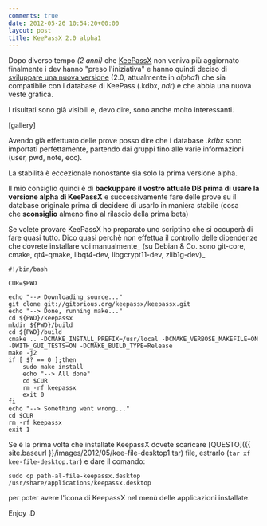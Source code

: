 ```yaml
---
comments: true
date: 2012-05-26 10:54:20+00:00
layout: post
title: KeePassX 2.0 alpha1
---
```


Dopo diverso tempo _(2 anni)_ che [KeePassX](http://www.keepassx.org) non veniva più aggiornato finalmente i dev hanno "preso l'iniziativa" e hanno quindi deciso di [sviluppare una nuova versione](https://gitorious.org/keepassx) (2.0, attualmente in _alpha1_) che sia compatibile con i database di KeePass (.kdbx, _ndr_) e che abbia una nuova veste grafica.

I risultati sono già visibili e, devo dire, sono anche molto interessanti.

[gallery]

Avendo già effettuato delle prove posso dire che i database _.kdbx_ sono importati perfettamente, partendo dai gruppi fino alle varie informazioni (user, pwd, note, ecc).

La stabilità è eccezionale nonostante sia solo la prima versione alpha.

Il mio consiglio quindi è di **backuppare il vostro attuale DB** **prima di usare la versione alpha di KeePassX** e successivamente fare delle prove su il database originale prima di decidere di usarlo in maniera stabile (cosa che **sconsiglio** almeno fino al rilascio della prima beta)

Se volete provare KeePassX ho preparato uno scriptino che si occuperà di fare quasi tutto. Dico quasi perchè non effettua il controllo delle dipendenze che dovrete installare voi manualmente_ (su Debian & Co. sono git-core, cmake, qt4-qmake, libqt4-dev, libgcrypt11-dev, zlib1g-dev)_

    
    #!/bin/bash
    
    CUR=$PWD
    
    echo "--> Downloading source..."
    git clone git://gitorious.org/keepassx/keepassx.git
    echo "--> Done, running make..."
    cd ${PWD}/keepassx
    mkdir ${PWD}/build
    cd ${PWD}/build
    cmake .. -DCMAKE_INSTALL_PREFIX=/usr/local -DCMAKE_VERBOSE_MAKEFILE=ON -DWITH_GUI_TESTS=ON -DCMAKE_BUILD_TYPE=Release
    make -j2
    if [ $? == 0 ];then
    	sudo make install
    	echo "--> All done"
    	cd $CUR
    	rm -rf keepassx
    	exit 0
    fi
    echo "--> Something went wrong..."
    cd $CUR
    rm -rf keepassx
    exit 1


Se è la prima volta che installate KeepassX dovete scaricare [QUESTO]({{ site.baseurl }}/images/2012/05/kee-file-desktop1.tar) file, estrarlo (`tar xf kee-file-desktop.tar`) e dare il comando:

    
    sudo cp path-al-file-keepassx.desktop /usr/share/applications/keepassx.desktop


per poter avere l'icona di KeepassX nel menù delle applicazioni installate.

Enjoy :D 
